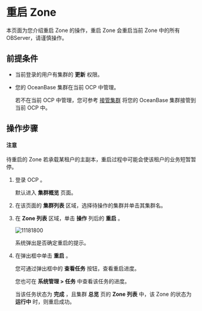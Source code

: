 重启 Zone 
============================

本页面为您介绍重启 Zone 的操作，重启 Zone 会重启当前 Zone 中的所有 OBServer，请谨慎操作。

前提条件 
-------------------------

* 当前登录的用户有集群的 **更新** 权限。

  

* 您的 OceanBase 集群在当前 OCP 中管理。

  若不在当前 OCP 中管理，您可参考 [接管集群](../1.takeover-cluster.md) 将您的 OceanBase 集群接管到当前 OCP 中。
  




操作步骤 
-------------------------

<main id="notice" type='notice'><h4>注意</h4><p>待重启的 Zone 若承载某租户的主副本，重启过程中可能会使该租户的业务短暂暂停。</p></main>



1. 登录 OCP 。

   默认进入 **集群概览** 页面。
   

2. 在该页面的 **集群列表** 区域，选择待操作的集群并单击其集群名。

   

3. 在 **Zone 列表** 区域，单击 **操作** 列后的 **重启** 。

   ![11181800](https://help-static-aliyun-doc.aliyuncs.com/assets/img/zh-CN/4696467361/p355146.png)

   系统弹出是否确定重启的提示。
   

4. 在弹出框中单击 **重启** 。

   您可通过弹出框中的 **查看任务** 按钮，查看重启进度。

   您也可在 **系统管理 \> 任务** 中查看该任务的进度。

   当该任务状态为 **完成** ，且集群 **总览** 页的 **Zone 列表** 中，该 Zone 的状态为 **运行中** 时，则重启成功。
   




